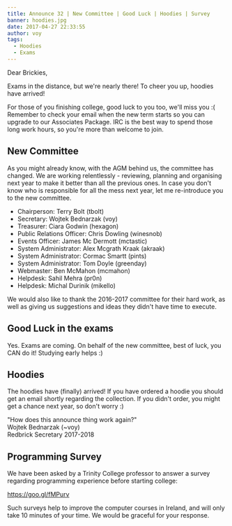 ```yaml
---
title: Announce 32 | New Committee | Good Luck | Hoodies | Survey
banner: hoodies.jpg
date: 2017-04-27 22:33:55
author: voy
tags:
  - Hoodies
  - Exams
---
```

Dear Brickies,

Exams in the distance, but we're nearly there! To cheer you up, hoodies
have arrived!

For those of you finishing college, good luck to you too, we'll miss you :(
Remember to check your email when the new term starts so you can upgrade to our
Associates Package. IRC is the best way to spend those long work hours, so
you're more than welcome to join.

<!-- more -->

## New Committee

As you might already know, with the AGM behind us, the committee has changed.
We are working relentlessly - reviewing, planning and organising next year to
make it better than all the previous ones. In case you don't know who is
responsible for all the mess next year, let me re-introduce you to the new
committee.

- Chairperson: Terry Bolt (tbolt)
- Secretary: Wojtek Bednarzak (voy)
- Treasurer: Ciara Godwin (hexagon)
- Public Relations Officer: Chris Dowling (winesnob)
- Events Officer: James Mc Dermott (mctastic)
- System Administrator: Alex Mcgrath Kraak (akraak)
- System Administrator: Cormac Smartt (pints)
- System Administrator: Tom Doyle (greenday)
- Webmaster: Ben McMahon (mcmahon)
- Helpdesk: Sahil Mehra (pr0n)
- Helpdesk: Michal Durinik (mikello)

We would also like to thank the 2016-2017 committee for their hard work, as well
as giving us suggestions and ideas they didn't have time to execute.

## Good Luck in the exams

Yes. Exams are coming. On behalf of the new committee, best of luck, you CAN do
it! Studying early helps :)

## Hoodies

The hoodies have (finally) arrived! If you have ordered a hoodie you should
get an email shortly regarding the collection. If you didn't order, you might
get a chance next year, so don't worry :)

"How does this announce thing work again?"  
Wojtek Bednarzak (~voy)  
Redbrick Secretary 2017-2018

## Programming Survey
We have been asked by a Trinity College professor to answer a survey regarding
programming experience before starting college:

https://goo.gl/fMPurv

Such surveys help to improve the computer courses in Ireland, and will only take
10 minutes of your time. We would be graceful for your response.

